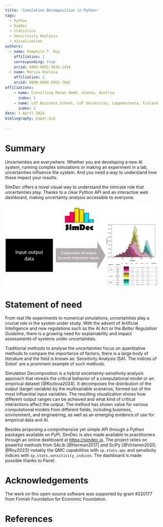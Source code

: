 ```yaml
---
title: 'Simulation Decomposition in Python'
tags:
  - Python
  - SimDec
  - statistics
  - Sensitivity Analysis
  - Visualization
authors:
  - name: Pamphile T. Roy
    affiliation: 1
    corresponding: true
    orcid: 0000-0001-9816-1416
  - name: Mariia Kozlova
    affiliation: 2
    orcid: 0000-0002-6952-7682
affiliations:
    - name: Consulting Manao GmbH, Vienna, Austria
      index: 1
    - name: LUT Business School, LUT University, Lappeenranta, Finland
      index: 2
date: 1 April 2024
bibliography: paper.bib

---
```


# Summary

Uncertainties are everywhere. Whether you are developing a new AI system,
running complex simulations or making an experiment in a lab, uncertainties
influence the system. And you need a way to understand how these impact your
results.

SimDec offers a novel visual way to understand the intricate role that
uncertainties play. Thanks to a clear Python API and an interactive web
dashboard, making uncertainty analysis accessible to everyone.

![SimDec: explanation of output by most important inputs. See [@Kozlova2024].](simdec_presentation.png)

# Statement of need

From real life experiments to numerical simulations, uncertainties play a
crucial role in the system under study. With the advent of Artificial
Intelligence and new regulations such as the AI Act or the
*Better Regulation Guideline*, there is a growing need for explainability and
impact assessments of systems under uncertainties.

Traditional methods to analyse the uncertainties focus on quantitative methods
to compare the importance of factors, there is a large body of literature and
the field is known as: Sensitivity Analysis (SA). The indices of Sobol' are a
prominent example of such methods.

Simulation Decomposition is a hybrid uncertainty-sensitivity analysis approach
that reveals the critical behavior of a computational model or an empirical
dataset [@Kozlova2024]. It decomposes the distribution of the output
(target variable) by the multivariable scenarios, formed out of the most
influential input variables. The resulting visualization shows how different
output ranges can be achieved and what kind of critical interactions affect
the output. The method has shown value for various computational models from
different fields, including business, environment, and engineering, as well as
an emerging evidence of use for empirical data and AI.

Besides proposing a comprehensive yet simple API through a Python packages
available on PyPi, SimDec is also made available
to practitioners through an online dashboard at https://simdec.io. The project
relies on powerful methods from SALib [@Herman2017] and
SciPy [@Virtanen2020; @Roy2023]-notably the QMC capabilities with
`sp.stats.qmc` and sensitivity indices with `sp.stats.sensitivity_indices`.
The dashboard is made possible thanks to Panel.

# Acknowledgements

The work on this open-source software was supported by grant #220177 from
Finnish Foundation for Economic Foundation.

# References
